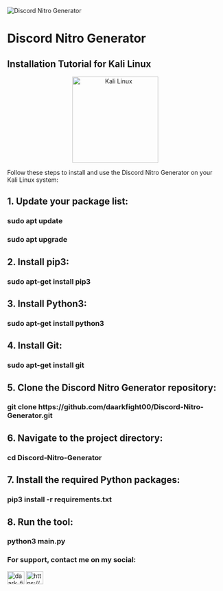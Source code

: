 ![Discord Nitro Generator](https://i.morioh.com/200705/ad149e01.jpg)

# Discord Nitro Generator

## Installation Tutorial for Kali Linux

<div align="center">
  <img src="https://www.generacionyrd.com/wp-content/uploads/2020/08/KALI-LINUX.jpg" alt="Kali Linux" width="200"/>
</div>

Follow these steps to install and use the Discord Nitro Generator on your Kali Linux system:

<h2 align="left">1. Update your package list:</h2>
<h3 align="left">sudo apt update</h3>
<h3 align="left">sudo apt upgrade</h3>
<h2 align="left">2. Install pip3:</h2>
<h3 align="left">sudo apt-get install pip3</h3>
<h2 align="left">3. Install Python3:</h2>
<h3 align="left">sudo apt-get install python3</h3>
<h2 align="left">4. Install Git:</h2>
<h3 align="left">sudo apt-get install git</h3>
<h2 align="left">5. Clone the Discord Nitro Generator repository:</h2>
<h3 align="left">git clone https://github.com/daarkfight00/Discord-Nitro-Generator.git</h3>
<h2 align="left">6. Navigate to the project directory:</h2>
<h3 align="left">cd Discord-Nitro-Generator</h3>
<h2 align="left">7. Install the required Python packages:</h2>
<h3 align="left">pip3 install -r requirements.txt</h3>
<h2 align="left">8. Run the tool:</h2>
<h3 align="left">python3 main.py</h3>

<h3 align="left">For support, contact me on my social:</h3>
<p align="left">
<a href="https://twitter.com/daark_fighter" target="blank"><img align="center" src="https://raw.githubusercontent.com/rahuldkjain/github-profile-readme-generator/master/src/images/icons/Social/twitter.svg" alt="daark_fighter" height="30" width="40" /></a>
<a href="https://discord.gg/cZxBaJ32yk" target="blank"><img align="center" src="https://raw.githubusercontent.com/rahuldkjain/github-profile-readme-generator/master/src/images/icons/Social/discord.svg" alt="https://discord.gg/cZxBaJ32yk" height="30" width="40" /></a>
</p>
